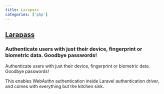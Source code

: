 ```yaml
---
title: Larapass
categories: ['php']
---
```

## [Larapass](https://github.com/DarkGhostHunter/Larapass)

### Authenticate users with just their device, fingerprint or biometric data. Goodbye passwords!


Authenticate users with just their device, fingerprint or biometric data. Goodbye passwords!

This enables WebAuthn authentication inside Laravel authentication driver, and comes with everything but the kitchen sink. 
